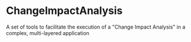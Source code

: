 # ChangeImpactAnalysis
A set of tools to facilitate the execution of a "Change Impact Analysis" in a complex, multi-layered application
